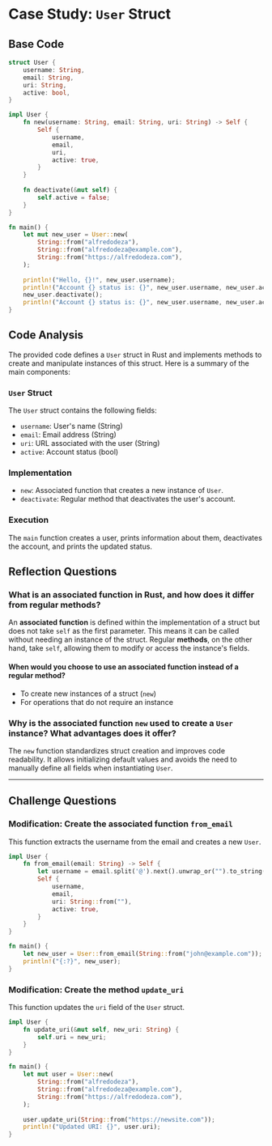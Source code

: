 # Case Study: `User` Struct

## Base Code
```rust
struct User {
    username: String,
    email: String,
    uri: String,
    active: bool,
}

impl User {
    fn new(username: String, email: String, uri: String) -> Self {
        Self {
            username,
            email,
            uri,
            active: true,
        }
    }
    
    fn deactivate(&mut self) {
        self.active = false;
    }
}

fn main() {
    let mut new_user = User::new(
        String::from("alfredodeza"),
        String::from("alfredodeza@example.com"),
        String::from("https://alfredodeza.com"),
    );
    
    println!("Hello, {}!", new_user.username);
    println!("Account {} status is: {}", new_user.username, new_user.active);
    new_user.deactivate();
    println!("Account {} status is: {}", new_user.username, new_user.active);
}
```

## Code Analysis
The provided code defines a `User` struct in Rust and implements methods to create and manipulate instances of this struct. Here is a summary of the main components:

### `User` Struct
The `User` struct contains the following fields:
- `username`: User's name (String)
- `email`: Email address (String)
- `uri`: URL associated with the user (String)
- `active`: Account status (bool)

### Implementation
- `new`: Associated function that creates a new instance of `User`.
- `deactivate`: Regular method that deactivates the user's account.

### Execution
The `main` function creates a user, prints information about them, deactivates the account, and prints the updated status.

## Reflection Questions

### What is an associated function in Rust, and how does it differ from regular methods?
An **associated function** is defined within the implementation of a struct but does not take `self` as the first parameter. This means it can be called without needing an instance of the struct. Regular **methods**, on the other hand, take `self`, allowing them to modify or access the instance's fields.

#### When would you choose to use an associated function instead of a regular method?
- To create new instances of a struct (`new`)
- For operations that do not require an instance

### Why is the associated function `new` used to create a `User` instance? What advantages does it offer?
The `new` function standardizes struct creation and improves code readability. It allows initializing default values and avoids the need to manually define all fields when instantiating `User`.

---

## Challenge Questions

### Modification: Create the associated function `from_email`
This function extracts the username from the email and creates a new `User`.

```rust
impl User {
    fn from_email(email: String) -> Self {
        let username = email.split('@').next().unwrap_or("").to_string();
        Self {
            username,
            email,
            uri: String::from(""),
            active: true,
        }
    }
}

fn main() {
    let new_user = User::from_email(String::from("john@example.com"));
    println!("{:?}", new_user);
}
```

### Modification: Create the method `update_uri`
This function updates the `uri` field of the `User` struct.

```rust
impl User {
    fn update_uri(&mut self, new_uri: String) {
        self.uri = new_uri;
    }
}

fn main() {
    let mut user = User::new(
        String::from("alfredodeza"),
        String::from("alfredodeza@example.com"),
        String::from("https://alfredodeza.com"),
    );
    
    user.update_uri(String::from("https://newsite.com"));
    println!("Updated URI: {}", user.uri);
}
```

